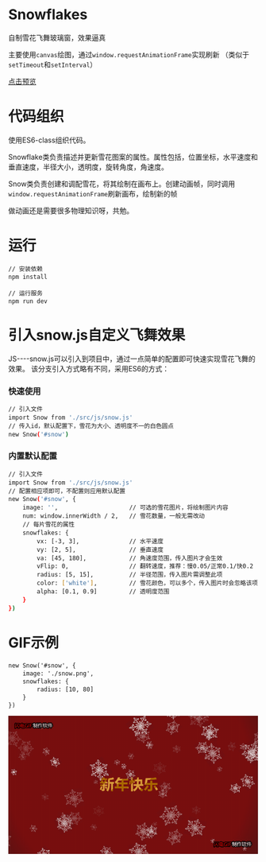 # Snowflakes
自制雪花飞舞玻璃窗，效果逼真

主要使用```canvas```绘图，通过```window.requestAnimationFrame```实现刷新
（类似于```setTimeout```和```setInterval```）

[点击预览](http://projects.biubiubius.com/Snowflakes/index.html)

# 代码组织
使用ES6-class组织代码。

Snowflake类负责描述并更新雪花图案的属性。属性包括，位置坐标，水平速度和垂直速度，半径大小，透明度，旋转角度，角速度。

Snow类负责创建和调配雪花，将其绘制在画布上。创建动画帧，同时调用```window.requestAnimationFrame```刷新画布，绘制新的帧

做动画还是需要很多物理知识呀，共勉。

# 运行
```
// 安装依赖
npm install

// 运行服务
npm run dev
```

# 引入snow.js自定义飞舞效果
JS----snow.js可以引入到项目中，通过一点简单的配置即可快速实现雪花飞舞的效果。
该分支引入方式略有不同，采用ES6的方式：

### 快速使用
``` bash
// 引入文件
import Snow from './src/js/snow.js'
// 传入id，默认配置下，雪花为大小、透明度不一的白色圆点
new Snow('#snow')
```
### 内置默认配置
``` bash
// 引入文件
import Snow from './src/js/snow.js'
// 配置相应项即可，不配置则应用默认配置
new Snow('#snow', {
    image: '',                    // 可选的雪花图片，将绘制图片内容
    num: window.innerWidth / 2,   // 雪花数量，一般无需改动
    // 每片雪花的属性
    snowflakes: {
        vx: [-3, 3],              // 水平速度
        vy: [2, 5],               // 垂直速度
        va: [45, 180],            // 角速度范围，传入图片才会生效
        vFlip: 0,                 // 翻转速度，推荐：慢0.05/正常0.1/快0.2
        radius: [5, 15],          // 半径范围，传入图片需调整此项
        color: ['white'],         // 雪花颜色，可以多个，传入图片时会忽略该项
        alpha: [0.1, 0.9]         // 透明度范围
    }
})
```

# GIF示例
```
new Snow('#snow', {
    image: './snow.png',
    snowflakes: {
        radius: [10, 80]
    }
})
```

![GIF示例](./Snowflakes.gif)
